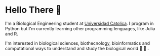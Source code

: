 

<!--
**ggmirandac/ggmirandac** is a ✨ _special_ ✨ repository because its `README.md` (this file) appears on your GitHub profile.

Here are some ideas to get you started:

- 🔭 I’m currently working on ...
- 🌱 I’m currently learning ...
- 👯 I’m looking to collaborate on ...
- 🤔 I’m looking for help with ...
- 💬 Ask me about ...
- 📫 How to reach me: ...
- 😄 Pronouns: ...
- ⚡ Fun fact: ...
-->

# **Hello There** 🐋

I'm a Biological Engineering student at [Universidad Catolica](https://www.ing.uc.cl/). I program in Python but I'm currently learning other programming lenguages, like Julia and R.

I'm interested in biological sciences, biothecnology, bioinformatics and computational ways to understand and study the biological world :microbe: 🧬 .
